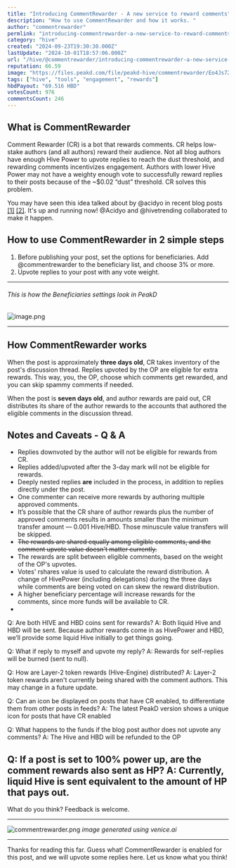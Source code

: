 ```yaml
---
title: "Introducing CommentRewarder - A new service to reward comments"
description: "How to use CommentRewarder and how it works. "
author: "commentrewarder"
permlink: "introducing-commentrewarder-a-new-service-to-reward-comments"
category: "hive"
created: "2024-09-23T19:30:30.000Z"
lastUpdate: "2024-10-01T18:57:06.000Z"
url: "/hive/@commentrewarder/introducing-commentrewarder-a-new-service-to-reward-comments"
reputation: 66.59
image: "https://files.peakd.com/file/peakd-hive/commentrewarder/Eo4Js72AzQQCr57qWdZ7x1b8NEaahQfKE9AKBdT3EJZMjzDF1TD174TZubiv9EcBRCf.png"
tags: ["hive", "tools", "engagement", "rewards"]
hbdPayout: "69.516 HBD"
votesCount: 976
commentsCount: 246
---
```



## What is CommentRewarder

Comment Rewarder (CR) is a bot that rewards comments. CR helps low-stake authors (and all authors) reward their audience. Not all blog authors have enough Hive Power to upvote replies to reach the dust threshold, and rewarding comments incentivizes engagement. Authors with lower Hive Power may not have a weighty enough vote to successfully reward replies to their posts because of the ~$0.02 “dust” threshold. CR solves this problem.

You may have seen this idea talked about by @acidyo in recent blog posts [[1]](https://peakd.com/@acidyo/commentrewarder) [[2]](https://peakd.com/comment/@acidyo/comment-rewarding-idea). It's up and running now! @Acidyo and @hivetrending collaborated to make it happen.

## How to use CommentRewarder in 2 simple steps
1. Before publishing your post, set the options for beneficiaries. Add @commentrewarder to the beneficiary list, and choose 3% or more.
2. Upvote replies to your post with any vote weight. 

---
###### This is how the Beneficiaries settings look in PeakD
![image.png](https://files.peakd.com/file/peakd-hive/commentrewarder/Eo4Js72AzQQCr57qWdZ7x1b8NEaahQfKE9AKBdT3EJZMjzDF1TD174TZubiv9EcBRCf.png)



---

## How CommentRewarder works

When the post is approximately **three days old**, CR takes inventory of the post's discussion thread. Replies upvoted by the OP are eligible for extra rewards. This way, you, the OP, choose which comments get rewarded, and you can skip spammy comments if needed.

When the post is **seven days old**, and author rewards are paid out, CR distributes its share of the author rewards to the accounts that authored the eligible comments in the discussion thread.

## Notes and Caveats - Q & A

* Replies downvoted by the author will not be eligible for rewards from CR. 
* Replies added/upvoted after the 3-day mark will not be eligible for rewards.
* Deeply nested replies **are** included in the process, in addition to replies directly under the post.
* One commenter can receive more rewards by authoring multiple approved comments.
* It’s possible that the CR share of author rewards plus the number of approved comments results in amounts smaller than the minimum transfer amount — 0.001 Hive/HBD. Those minuscule value transfers will be skipped.
* ~~The rewards are shared equally among eligible comments, and the comment upvote value doesn't matter currently.~~
* The rewards are split between eligible comments, based on the weight of the OP's upvotes.
* Votes' rshares value is used to calculate the reward distribution. A change of HivePower (including delegations) during the three days while comments are being voted on can skew the reward distribution.
* A higher beneficiary percentage will increase rewards for the comments, since more funds will be available to CR.
* 

Q: Are both HIVE and HBD coins sent for rewards?
A: Both liquid Hive and HBD will be sent. Because author rewards come in as HivePower and HBD, we’ll provide some liquid Hive initially to get things going.

Q: What if reply to myself and upvote my reply?
A: Rewards for self-replies will be burned (sent to null).

Q: How are Layer-2 token rewards (Hive-Engine) distributed?
A: Layer-2 token rewards aren't currently being shared with the comment authors. This may change in a future update.

Q: Can an icon be displayed on posts that have CR enabled, to differentiate them from other posts in feeds?
A: The latest PeakD version shows a unique icon for posts that have CR enabled 

Q: What happens to the funds if the blog post author does not upvote any comments?
A: The Hive and HBD will be refunded to the OP

Q: If a post is set to 100% power up, are the comment rewards also sent as HP?
A: Currently, liquid Hive is sent equivalent to the amount of HP that pays out.
---

What do you think? Feedback is welcome.

---

![commentrewarder.png](https://files.peakd.com/file/peakd-hive/commentrewarder/AJpnnkNxxf1wwShBNA3Sgdao3gP4PHNBqp72Mu5D1qhLCTz4YpcPMycBRjdzXDE.png)
*image generated using venice.ai*

---

Thanks for reading this far. Guess what! CommentRewarder is enabled for this post, and we will upvote some replies here. Let us know what you think!

